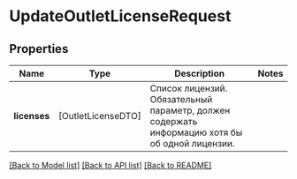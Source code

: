 # UpdateOutletLicenseRequest

## Properties
Name | Type | Description | Notes
------------ | ------------- | ------------- | -------------
**licenses** | [OutletLicenseDTO] | Список лицензий. Обязательный параметр, должен содержать информацию хотя бы об одной лицензии.  | 

[[Back to Model list]](../README.md#documentation-for-models) [[Back to API list]](../README.md#documentation-for-api-endpoints) [[Back to README]](../README.md)


